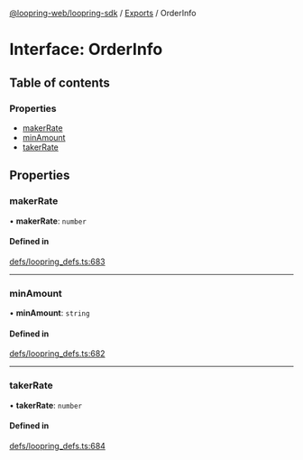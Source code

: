 [@loopring-web/loopring-sdk](../README.md) / [Exports](../modules.md) / OrderInfo

# Interface: OrderInfo

## Table of contents

### Properties

- [makerRate](OrderInfo.md#makerrate)
- [minAmount](OrderInfo.md#minamount)
- [takerRate](OrderInfo.md#takerrate)

## Properties

### makerRate

• **makerRate**: `number`

#### Defined in

[defs/loopring_defs.ts:683](https://github.com/Loopring/loopring_sdk/blob/1830d54/src/defs/loopring_defs.ts#L683)

___

### minAmount

• **minAmount**: `string`

#### Defined in

[defs/loopring_defs.ts:682](https://github.com/Loopring/loopring_sdk/blob/1830d54/src/defs/loopring_defs.ts#L682)

___

### takerRate

• **takerRate**: `number`

#### Defined in

[defs/loopring_defs.ts:684](https://github.com/Loopring/loopring_sdk/blob/1830d54/src/defs/loopring_defs.ts#L684)
